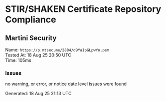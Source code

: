 # STIR/SHAKEN Certificate Repository Compliance

## Martini Security

Name: `https://p.mtsec.me/2884/d9YaIpGLpwYo.pem`\
Tested At: 18 Aug 25 20:50 UTC\
Time: 105ms

### Issues

no warning, or error, or notice date level issues were found

Generated: 18 Aug 25 21:13 UTC
